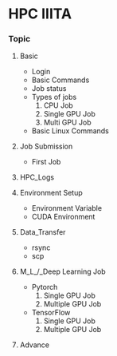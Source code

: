# HPC IIITA

### Topic

1. Basic
    - Login
    - Basic Commands
    - Job status
    - Types of jobs
        1. CPU Job
        2. Single GPU Job
        3. Multi GPU Job
    - Basic Linux Commands
2. Job Submission
    - First Job
3. HPC_Logs

4. Environment Setup
    - Environment Variable
    - CUDA Environment
5. Data_Transfer
    - rsync
    - scp
6. M_L_/_Deep Learning Job

    - Pytorch
        1. Single GPU Job
        2. Multiple GPU Job 
    - TensorFlow
        1. Single GPU Job
        2. Multiple GPU Job
7. Advance
